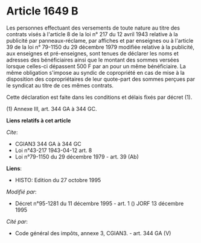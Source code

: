# Article 1649 B

Les personnes effectuant des versements de toute nature au titre des contrats visés à l'article 8 de la loi n° 217 du 12
avril 1943 relative à la publicité par panneaux-réclame, par affiches et par enseignes ou à l'article 39 de la loi n° 79-1150
du 29 décembre 1979 modifiée relative à la publicité, aux enseignes et pré-enseignes, sont tenues de déclarer les noms et
adresses des bénéficiaires ainsi que le montant des sommes versées lorsque celles-ci dépassent 500 F par an pour un même
bénéficiaire. La même obligation s'impose au syndic de copropriété en cas de mise à la disposition des copropriétaires de
leur quote-part des sommes perçues par le syndicat au titre de ces mêmes contrats.

Cette déclaration est faite dans les conditions et délais fixés par décret (1).

(1) Annexe III, art. 344 GA à 344 GC.

**Liens relatifs à cet article**

_Cite_:

  - CGIAN3 344 GA à 344 GC
  - Loi n°43-217 1943-04-12 art. 8
  - Loi n°79-1150 du 29 décembre 1979 - art. 39 (Ab)

**Liens**:

  - HISTO: Edition du 27 octobre 1995

_Modifié par_:

  - Décret n°95-1281 du 11 décembre 1995 - art. 1 () JORF 13 décembre 1995

_Cité par_:

  - Code général des impôts, annexe 3, CGIAN3. - art. 344 GA (V)
